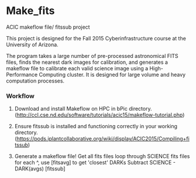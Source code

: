 # Make_fits
ACIC makeflow file/ fitssub project

This project is designed for the Fall 2015 Cyberinfrastructure course at the University of Arizona. 

The program takes a large number of pre-processed astronomical FITS files, finds the nearest dark images for calibration, and generates a makeflow file to calibrate each valid science image using a High-Performance Computing cluster.
It is designed for large volume and heavy computation processes.

### Workflow

1. Download and install Makeflow on HPC in bPic directory.
    (http://ccl.cse.nd.edu/software/tutorials/acic15/makeflow-tutorial.php)

2. Ensure fitssub is installed and functioning correctly in your working directory.
    (https://pods.iplantcollaborative.org/wiki/display/ACIC2015/Compiling+fitssub)

3. Generate a makeflow file!
    Get all fits files
    loop through SCIENCE fits files
    for each ^, use [fitsavg] to get 'closest' DARKs
        Subtract SCIENCE - DARK(avgs) [fitssub]
